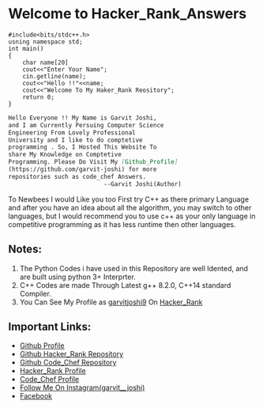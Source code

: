 # Welcome to Hacker_Rank_Answers

    #include<bits/stdc++.h>
    usning namespace std;
    int main()
    {
        char name[20]
        cout<<"Enter Your Name";
        cin.getline(name);
        cout<<"Hello !!"<<name;
        cout<<"Welcome To My Haker_Rank Reository";
        return 0;
    }



```markdown
Hello Everyone !! My Name is Garvit Joshi, 
and I am Currently Persuing Computer Science 
Engineering From Lovely Professional 
University and I like to do comptetive 
programming . So, I Hosted This Website To 
share My Knowledge on Comptetive 
Programming. Please Do Visit My [Github_Profile]
(https://github.com/garvit-joshi) for more 
repositories such as code_chef Answers.
                           --Garvit Joshi(Author)
```
To Newbees I would Like you too First try C++ 
as there primary Language and after you have an 
idea about all the algorithm, you may switch 
to other languages, but I would recommend you to
use c++ as your only language in competitive 
programming as it has less runtime then other
languages.

## Notes:
1. The Python Codes i have used in this Repository are well Idented, and are built using python 3+ Interprter.
2. C++ Codes are made Through Latest g++ 8.2.0, C++14 standard Compiler.
3. You Can See My Profile as [garvitjoshi9](https://www.hackerrank.com/garvitjoshi9) On [Hacker_Rank](https://www.hackerrank.com/)


## Important Links:
* [Github Profile](https://github.com/garvit-joshi)
* [Github Hacker_Rank Repository](https://github.com/garvit-joshi/HackerRank)
* [Github Code_Chef Repository](https://github.com/garvit-joshi/CodeChef)
* [Hacker_Rank Profile](https://www.hackerrank.com/garvitjoshi9)
* [Code_Chef Profile](https://www.codechef.com/users/garvitjoshi9)
* [Follow Me On Instagram(garvit__joshi)](https://www.instagram.com/garvit__joshi/)
* [Facebook](https://www.facebook.com/profile.php?id=100009274090199)

